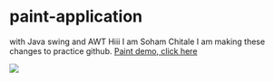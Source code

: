 # paint-application
with Java swing and AWT
Hiii I am Soham Chitale
I am making these changes to practice github.
<a href="https://youtu.be/yqbXJgRXQKI">Paint demo, click here<a>

<img src="https://user-images.githubusercontent.com/69726226/190158334-c826bcb8-76e9-42d9-99a6-fb62ea1de0e0.png" />


